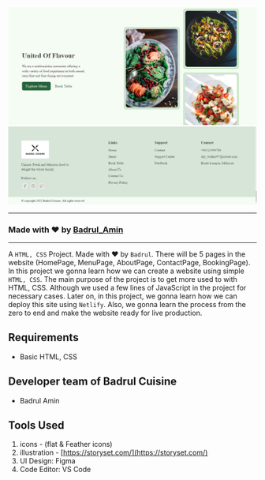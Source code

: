 ![](./readmeImg/Banner11.png)
![](./readmeImg/Banner22.png)

---

### Made with ❤️ by [Badrul_Amin](www.linkedin.com/in/muhamad-badrul-amin-)

---

A `HTML, CSS` Project. Made with ♥ by ` Badrul `. There will be 5 pages in the website (HomePage, MenuPage, AboutPage, ContactPage, BookingPage). In this project we gonna learn how we can create a website using simple `HTML, CSS`. The main purpose of the project is to get more used to with HTML, CSS. Although we used a few lines of JavaScript in the project for necessary cases. Later on, in this project, we gonna learn how we can deploy this site using `Netlify`. Also, we gonna learn the process from the zero to end and make the website ready for live production.

## Requirements

- Basic HTML, CSS

## Developer team of Badrul Cuisine

- Badrul Amin

## Tools Used

1. icons - (flat & Feather icons)
2. illustration - [https://storyset.com/](https://storyset.com/)
3. UI Design: Figma
4. Code Editor: VS Code
